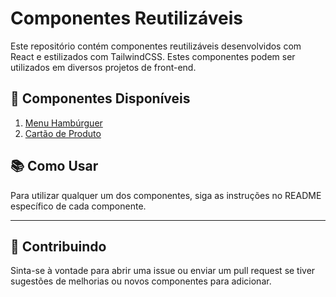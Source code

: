 # Componentes Reutilizáveis

Este repositório contém componentes reutilizáveis desenvolvidos com React e estilizados com TailwindCSS. Estes componentes podem ser utilizados em diversos projetos de front-end.

## 🚧 Componentes Disponíveis

1. [Menu Hambúrguer](./hamburguer-menu/README.md)
2. [Cartão de Produto](./product-card/README.md)

## 📚 Como Usar

Para utilizar qualquer um dos componentes, siga as instruções no README específico de cada componente.

---

## 💬 Contribuindo

Sinta-se à vontade para abrir uma issue ou enviar um pull request se tiver sugestões de melhorias ou novos componentes para adicionar.
